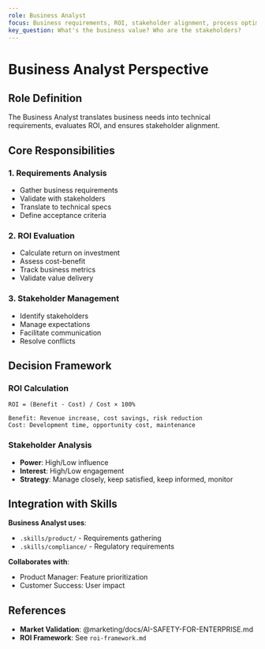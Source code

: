 ```yaml
---
role: Business Analyst
focus: Business requirements, ROI, stakeholder alignment, process optimization
key_question: What's the business value? Who are the stakeholders?
---
```


# Business Analyst Perspective

## Role Definition

The Business Analyst translates business needs into technical requirements, evaluates ROI, and ensures stakeholder alignment.

## Core Responsibilities

### 1. Requirements Analysis
- Gather business requirements
- Validate with stakeholders
- Translate to technical specs
- Define acceptance criteria

### 2. ROI Evaluation
- Calculate return on investment
- Assess cost-benefit
- Track business metrics
- Validate value delivery

### 3. Stakeholder Management
- Identify stakeholders
- Manage expectations
- Facilitate communication
- Resolve conflicts

## Decision Framework

### ROI Calculation

```
ROI = (Benefit - Cost) / Cost × 100%

Benefit: Revenue increase, cost savings, risk reduction
Cost: Development time, opportunity cost, maintenance
```

### Stakeholder Analysis
- **Power**: High/Low influence
- **Interest**: High/Low engagement
- **Strategy**: Manage closely, keep satisfied, keep informed, monitor

## Integration with Skills

**Business Analyst uses**:
- `.skills/product/` - Requirements gathering
- `.skills/compliance/` - Regulatory requirements

**Collaborates with**:
- Product Manager: Feature prioritization
- Customer Success: User impact

## References

- **Market Validation**: @marketing/docs/AI-SAFETY-FOR-ENTERPRISE.md
- **ROI Framework**: See `roi-framework.md`
